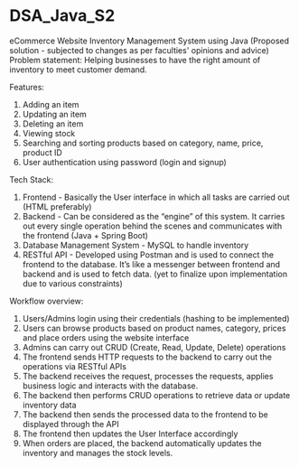 # DSA_Java_S2
eCommerce Website Inventory Management System using Java
(Proposed solution - subjected to changes as per faculties' opinions and advice) 
Problem statement:
Helping businesses to have the right amount of inventory to meet customer demand. 

Features:
1. Adding an item
2. Updating an item
3. Deleting an item
4. Viewing stock
5. Searching and sorting products based on category, name, price, product ID 
6. User authentication using password (login and signup)

Tech Stack:
1. Frontend - Basically the User interface in which all tasks are carried out (HTML preferably)
2. Backend - Can be considered as the “engine” of this system. It carries out every single operation behind the scenes and communicates with the frontend (Java + Spring Boot)
3. Database Management System - MySQL to handle inventory 
4. RESTful API - Developed using Postman and is used to connect the frontend to the database. It’s like a messenger between frontend and backend and is used to fetch data. (yet to finalize upon implementation due to various constraints)



Workflow overview:
1. Users/Admins login using their credentials (hashing to be implemented) 
2. Users can browse products based on product names, category, prices and place orders using the website interface
3. Admins can carry out CRUD (Create, Read, Update, Delete) operations 
4. The frontend sends HTTP requests to the backend to carry out the operations via RESTful APIs
5. The backend receives the request, processes the requests, applies business logic and interacts with the database. 
6. The backend then performs CRUD operations to retrieve data or update inventory data
7. The backend then sends the processed data to the frontend to be displayed through the API
8. The frontend then updates the User Interface accordingly
9. When orders are placed, the backend automatically updates the inventory and manages the stock levels. 

